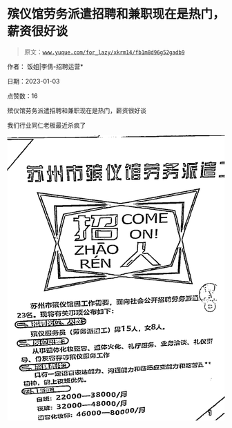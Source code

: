 # 殡仪馆劳务派遣招聘和兼职现在是热门，薪资很好谈

> 原文：[`www.yuque.com/for_lazy/xkrm14/fb1m8d96g52gadb9`](https://www.yuque.com/for_lazy/xkrm14/fb1m8d96g52gadb9)



作者： 饭姐|李倩-招聘运营* 

日期：2023-01-03 

点赞数：16 

殡仪馆劳务派遣招聘和兼职现在是热门，薪资很好谈 

我们行业同仁老板最近杀疯了 

![](img/b1c0d794d701c82e006dbdc8b6607150.png) 

